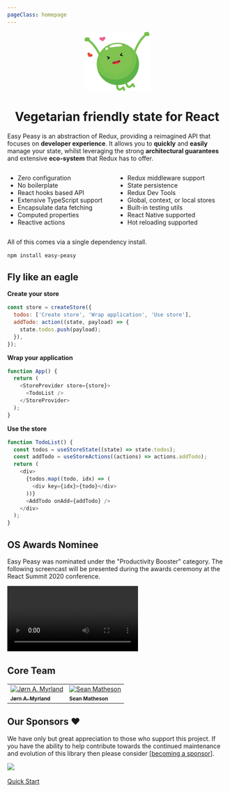 ```yaml
---
pageClass: homepage
---
```


<p align="center">
  <img src="./assets/logo-small.png" width="150" />
</p>
<h1 class="title" align="center">Vegetarian friendly state for React</h1>

<p>Easy Peasy is an abstraction of Redux, providing a reimagined API that focuses on <strong>developer experience</strong>. It allows you to <strong>quickly</strong> and <strong>easily</strong> manage your state, whilst leveraging the strong <strong>architectural guarantees</strong> and extensive <strong>eco-system</strong> that Redux has to offer.</p>

<div style="display: flex;">
  <div style="width: 50%">
    <ul>
      <li>Zero configuration</li>
      <li>No boilerplate</li>
      <li>React hooks based API</li>
      <li>Extensive TypeScript support</li>
      <li>Encapsulate data fetching</li>
      <li>Computed properties</li>
      <li>Reactive actions</li>
    </ul>
  </div>
  <div style="width: 50%">
    <ul>
      <li>Redux middleware support</li>
      <li>State persistence</li>
      <li>Redux Dev Tools</li>
      <li>Global, context, or local stores</li>
      <li>Built-in testing utils</li>
      <li>React Native supported</li>
      <li>Hot reloading supported</li>
    </ul>
  </div>
</div>

All of this comes via a single dependency install.

```bash
npm install easy-peasy
```

<h2 class="subtitle">Fly like an eagle</h2>

**Create your store**

```javascript
const store = createStore({
  todos: ['Create store', 'Wrap application', 'Use store'],
  addTodo: action((state, payload) => {
    state.todos.push(payload);
  }),
});
```

**Wrap your application**

```javascript
function App() {
  return (
    <StoreProvider store={store}>
      <TodoList />
    </StoreProvider>
  );
}
```

**Use the store**

```javascript
function TodoList() {
  const todos = useStoreState((state) => state.todos);
  const addTodo = useStoreActions((actions) => actions.addTodo);
  return (
    <div>
      {todos.map((todo, idx) => (
        <div key={idx}>{todo}</div>
      ))}
      <AddTodo onAdd={addTodo} />
    </div>
  );
}
```

<h2 class="subtitle">OS Awards Nominee</h2>
<p>Easy Peasy was nominated under the "Productivity Booster" category. The following screencast will be presented during the awards ceremony at the React Summit 2020 conference.</p>

<video class="screencast" controls>
  <source src="./assets/screencast.mp4" type="video/mp4">
</video>

<h2 class="subtitle">Core Team</h2>

<table>
  <tr>
  <td>
    <a href="https://github.com/jmyrland">
      <img src="https://avatars.githubusercontent.com/u/837651?v=5" width="100px;" alt="Jørn A. Myrland"/>
      <br />
      <sub><b>Jørn A. Myrland</b></sub>
    </a>
  </td>
  <td>
    <a href="https://github.com/ctrlplusb">
      <img src="https://avatars.githubusercontent.com/u/12164768?v=4" width="100px;" alt="Sean Matheson"/>
      <br />
      <sub><b>Sean Matheson</b></sub>
    </a>
  </td>
  </tr>
</table>

<h2 class="subtitle">Our Sponsors ❤️</h2>

We have only but great appreciation to those who support this project. If you
have the ability to help contribute towards the continued maintenance and
evolution of this library then please consider
[[becoming a sponsor](https://opencollective.com/easy-peasy#backer)].

<a href="https://opencollective.com/easy-peasy#backers">
    <img src="https://opencollective.com/easy-peasy/backers.svg?width=950" />
</a>

<p class="action">
  <a href="/docs/tutorials/quick-start.html" class="action-button">Quick Start</a>
</p>
